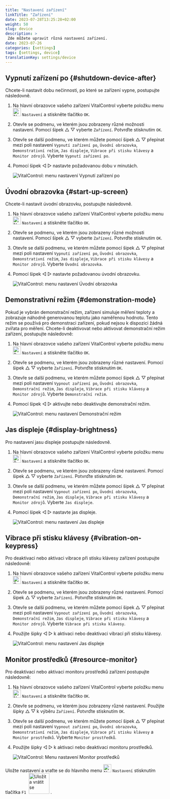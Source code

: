 ```yaml
---
title: "Nastavení zařízení"
linkTitle: "Zařízení"
date: 2023-07-28T13:25:28+02:00
weight: 50
slug: device
description: >
 Zde můžete upravit různá nastavení zařízení.
date: 2023-07-26
categories: [settings]
tags: [settings, device]
translationKey: settings/device
---
```

## Vypnutí zařízení po {#shutdown-device-after}
Chcete-li nastavit dobu nečinnosti, po které se zařízení vypne, postupujte následovně.

1. Na hlavní obrazovce vašeho zařízení VitalControl vyberte položku menu <img src="/icons/gear.svg" width="25" align="bottom" alt="Nastavení" /> `Nastavení` a stiskněte tlačítko `OK`.

2. Otevře se podmenu, ve kterém jsou zobrazeny různé možnosti nastavení. Pomocí šipek △ ▽ vyberte `Zařízení`. Potvrďte stisknutím `OK`.

3. Otevře se další podmenu, ve kterém můžete pomocí šipek △ ▽ přepínat mezi poli nastavení `Vypnutí zařízení po`, `Úvodní obrazovka`, `Demonstrativní režim`, `Jas displeje`, `Vibrace při stisku klávesy` a `Monitor zdrojů`. Vyberte `Vypnutí zařízení po`.

4. Pomocí šipek ◁ ▷ nastavte požadovanou dobu v minutách.

    ![VitalControl: menu nastavení Vypnutí zařízení po](../images/shutdowndeviceafter.png "Vypnutí zařízení po")

## Úvodní obrazovka {#start-up-screen}

Chcete-li nastavit úvodní obrazovku, postupujte následovně.

1. Na hlavní obrazovce vašeho zařízení VitalControl vyberte položku menu <img src="/icons/gear.svg" width="25" align="bottom" alt="Nastavení" /> `Nastavení` a stiskněte tlačítko `OK`.

2. Otevře se podmenu, ve kterém jsou zobrazeny různé možnosti nastavení. Pomocí šipek △ ▽ vyberte `Zařízení`. Potvrďte stisknutím `OK`.

3. Otevře se další podmenu, ve kterém můžete pomocí šipek △ ▽ přepínat mezi poli nastavení `Vypnutí zařízení po`, `Úvodní obrazovka`, `Demonstrativní režim`, `Jas displeje`, `Vibrace při stisku klávesy` a `Monitor zdrojů`. Vyberte `Úvodní obrazovka`.

4. Pomocí šipek ◁ ▷ nastavte požadovanou úvodní obrazovku.

    ![VitalControl: menu nastavení Úvodní obrazovka](../images/startupscreen.png "Úvodní obrazovka")

## Demonstrativní režim {#demonstration-mode}

Pokud je vybrán demonstrační režim, zařízení simuluje měření teploty a zobrazuje náhodně generovanou teplotu jako naměřenou hodnotu. Tento režim se používá pro demonstraci zařízení, pokud nejsou k dispozici žádná zvířata pro měření. Chcete-li deaktivovat nebo aktivovat demonstrační režim zařízení, postupujte následovně:


1. Na hlavní obrazovce vašeho zařízení VitalControl vyberte položku menu <img src="/icons/gear.svg" width="25" align="bottom" alt="Settings" /> `Nastavení` a stiskněte tlačítko `OK`.

2. Otevře se podmenu, ve kterém jsou zobrazeny různé nastavení. Pomocí šipek △ ▽ vyberte `Zařízení`. Potvrďte stisknutím `OK`.

3. Otevře se další podmenu, ve kterém můžete pomocí šipek △ ▽ přepínat mezi poli nastavení `Vypnout zařízení po`, `Úvodní obrazovka`, `Demonstrační režim`, `Jas displeje`, `Vibrace při stisku klávesy` a `Monitor zdrojů`. Vyberte `Demonstrační režim`.

4. Pomocí šipek ◁ ▷ aktivujte nebo deaktivujte demonstrační režim.

    ![VitalControl: menu nastavení Demonstrační režim](../images/demonstrationmode.png "Demonstrační režim")

## Jas displeje {#display-brightness}

Pro nastavení jasu displeje postupujte následovně.

1. Na hlavní obrazovce vašeho zařízení VitalControl vyberte položku menu <img src="/icons/gear.svg" width="25" align="bottom" alt="Settings" /> `Nastavení` a stiskněte tlačítko `OK`.

2. Otevře se podmenu, ve kterém jsou zobrazeny různé nastavení. Pomocí šipek △ ▽ vyberte `Zařízení`. Potvrďte stisknutím `OK`.

3. Otevře se další podmenu, ve kterém můžete pomocí šipek △ ▽ přepínat mezi poli nastavení `Vypnout zařízení po`, `Úvodní obrazovka`, `Demonstrační režim`, `Jas displeje`, `Vibrace při stisku klávesy` a `Monitor zdrojů`. Vyberte `Jas displeje`.

4. Pomocí šipek ◁ ▷ nastavte jas displeje.

    ![VitalControl: menu nastavení Jas displeje](../images/displaybrightness.png "Jas displeje")

## Vibrace při stisku klávesy {#vibration-on-keypress}

Pro deaktivaci nebo aktivaci vibrace při stisku klávesy zařízení postupujte následovně:

1. Na hlavní obrazovce vašeho zařízení VitalControl vyberte položku menu <img src="/icons/gear.svg" width="25" align="bottom" alt="Settings" /> `Nastavení` a stiskněte tlačítko `OK`.

2. Otevře se podmenu, ve kterém jsou zobrazeny různé nastavení. Pomocí šipek △ ▽ vyberte `Zařízení`. Potvrďte stisknutím `OK`.

3. Otevře se další podmenu, ve kterém můžete pomocí šipek △ ▽ přepínat mezi poli nastavení `Vypnout zařízení po`, `Úvodní obrazovka`, `Demonstrační režim`, `Jas displeje`, `Vibrace při stisku klávesy` a `Monitor zdrojů`. Vyberte `Vibrace při stisku klávesy`.


4. Použijte šipky ◁ ▷ k aktivaci nebo deaktivaci vibrací při stisku klávesy.

    ![VitalControl: menu nastavení Jas displeje](../images/vibrationonkeypress.png "Jas displeje")

## Monitor prostředků {#resource-monitor}

Pro deaktivaci nebo aktivaci monitoru prostředků zařízení postupujte následovně:

1. Na hlavní obrazovce vašeho zařízení VitalControl vyberte položku menu <img src="/icons/gear.svg" width="25" align="bottom" alt="Nastavení" /> `Nastavení` a stiskněte tlačítko `OK`.

2. Otevře se podmenu, ve kterém jsou zobrazeny různé nastavení. Použijte šipky △ ▽ k výběru `Zařízení`. Potvrďte stisknutím `OK`.

3. Otevře se další podmenu, ve kterém můžete pomocí šipek △ ▽ přepínat mezi poli nastavení `Vypnout zařízení po`, `Úvodní obrazovka`, `Demonstrativní režim`, `Jas displeje`, `Vibrace při stisku klávesy` a `Monitor prostředků`. Vyberte `Monitor prostředků`.

4. Použijte šipky ◁ ▷ k aktivaci nebo deaktivaci monitoru prostředků.

    ![VitalControl: Menu nastavení Monitor prostředků](../images/resourcemonitor.png "Monitor prostředků")

Uložte nastavení a vraťte se do hlavního menu <img src="/icons/gear.svg" width="25" align="bottom" alt="Nastavení" /> `Nastavení` stisknutím tlačítka `F1` &nbsp;<img src="/icons/footer/save_exit.svg" width="65" align="bottom" alt="Uložit a vrátit se" />&nbsp;.
